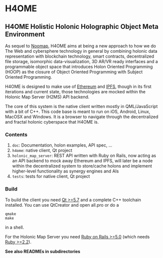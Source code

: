 # H4OME
## H4OME Holistic Holonic Holographic Object Meta Environment

As sequel to [Noomap](http://noomap.info),
H4OME aims at being a new approach to how we do The Web
and cybersphere technology in general by combining holonic data representation
with blockchain technology, smart contracts, decentralized file storage,
isomorphic data-visualization, 3D AR/VR ready interfaces and a programmable
object space that introduces Holon Oriented Programming (HOOP) as the closure
of Object Oriented Programming with Subject Oriented Programming.

H4OME is designed to make use of [Ethereum](http://ethereum.org) and
[IPFS](https://ipfs.io/), though in its first
iterations and current state, those technologies are mocked within the
Holonic Map Server (H2MS) API backend.

The core of this system is the native client written mostly in QML/JavaScript
with a bit of C++. This code base is meant to run on iOS, Android, Linux,
MacOSX and Windows. It is a browser to navigate through the decentralized
and fractal holonic cyberspace that H4OME is.

### Contents

1. ```doc```: Documentation, holon examples, API spec, ...
2. ```h4ome```: native client, Qt project
3. ```holonic_map_server```: REST API written with Ruby on Rails, now acting as an API
    backend to mock away Ethereum and IPFS, will later be a node within the
    decentralized system to store/cache holons and implement higher-level
    functionality as synergy engines and AIs
4. ```tests```: tests for native client, Qt project


### Build

To build the client you need [Qt >=5.7](https://www.qt.io/download/)
and a complete C++ toolchain installed.
You can use QtCreator and open all.pro or do a

```
qmake
make
```

in a shell.

For the Holonic Map Server you need [Ruby on Rails >=5.0](http://rubyonrails.org/) (which needs [Ruby >=2.2](https://github.com/rbenv/rbenv)).

__See also READMEs in subdirectories__
